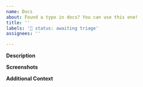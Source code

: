 ```yaml
---
name: Docs
about: Found a typo in docs? You can use this one!
title: ''
labels: '🚦 status: awaiting triage'
assignees: ''

---
```


**Description**

<!-- A brief description of the question or issue, also include what you tried and what didn't work: -->

**Screenshots**

<!-- Please add a screenshot if applicable -->

**Additional Context**  <!-- Optional -->  

<!-- Add any other context about the problem here. -->
